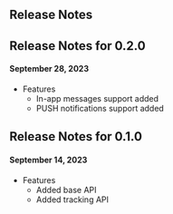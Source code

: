 ## Release Notes

## Release Notes for 0.2.0
#### September 28, 2023
* Features
  * In-app messages support added
  * PUSH notifications support added

## Release Notes for 0.1.0
#### September 14, 2023
* Features
    * Added base API
    * Added tracking API
